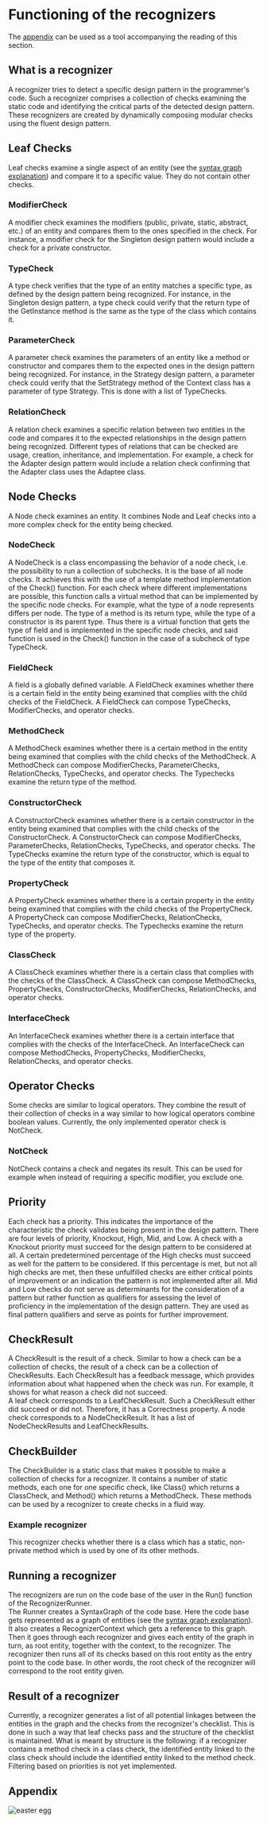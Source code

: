 # Functioning of the recognizers

The [appendix](#appendix) can be used as a tool accompanying the reading of this section.

## What is a recognizer

A recognizer tries to detect a specific design pattern in the
programmer's code. Such a recognizer comprises a collection of checks
examining the static code and identifying the critical parts of the
detected design pattern. These recognizers are created by dynamically
composing modular checks using the fluent design pattern.

## Leaf Checks

Leaf checks examine a single aspect of an entity (see
the [syntax graph explanation](syntax_graph.md)) and compare it to a specific value. They do
not contain other checks.

### ModifierCheck

A modifier check examines the modifiers (public, private, static,
abstract, etc.) of an entity and compares them to the ones specified in
the check. For instance, a modifier check for the Singleton design
pattern would include a check for a private constructor.

### TypeCheck

A type check verifies that the type of an entity matches a specific
type, as defined by the design pattern being recognized. For instance,
in the Singleton design pattern, a type check could verify that the
return type of the GetInstance method is the same as the type of the
class which contains it.

### ParameterCheck

A parameter check examines the parameters of an entity like a method or
constructor and compares them to the expected ones in the design pattern
being recognized. For instance, in the Strategy design pattern, a
parameter check could verify that the SetStrategy method of the Context
class has a parameter of type Strategy. This is done with a list of
TypeChecks.

### RelationCheck

A relation check examines a specific relation between two entities in
the code and compares it to the expected relationships in the design
pattern being recognized. Different types of relations that can be
checked are usage, creation, inheritance, and implementation. For
example, a check for the Adapter design pattern would include a relation
check confirming that the Adapter class uses the Adaptee class.

## Node Checks

A Node check examines an entity. It combines Node and Leaf checks into a
more complex check for the entity being checked.

### NodeCheck

A NodeCheck is a class encompassing the behavior of a node check, i.e.
the possibility to run a collection of subchecks. It is the base of all
node checks. It achieves this with the use of a template method
implementation of the Check() function. For each check where different
implementations are possible, this function calls a virtual method that
can be implemented by the specific node checks. For example, what the
type of a node represents differs per node. The type of a method is its
return type, while the type of a constructor is its parent type. Thus
there is a virtual function that gets the type of field and is
implemented in the specific node checks, and said function is used in
the Check() function in the case of a subcheck of type TypeCheck.

### FieldCheck

A field is a globally defined variable. A FieldCheck examines whether
there is a certain field in the entity being examined that complies with
the child checks of the FieldCheck. A FieldCheck can compose TypeChecks,
ModifierChecks, and operator checks.

### MethodCheck

A MethodCheck examines whether there is a certain method in the entity
being examined that complies with the child checks of the MethodCheck. A
MethodCheck can compose ModifierChecks, ParameterChecks, RelationChecks,
TypeChecks, and operator checks. The Typechecks examine the return type
of the method.

### ConstructorCheck

A ConstructorCheck examines whether there is a certain constructor in
the entity being examined that complies with the child checks of the
ConstructorCheck. A ConstructorCheck can compose ModifierChecks,
ParameterChecks, RelationChecks, TypeChecks, and operator checks. The
TypeChecks examine the return type of the constructor, which is equal to
the type of the entity that composes it.

### PropertyCheck

A PropertyCheck examines whether there is a certain property in the
entity being examined that complies with the child checks of the
PropertyCheck. A PropertyCheck can compose ModifierChecks,
RelationChecks, TypeChecks, and operator checks. The Typechecks examine
the return type of the property.

### ClassCheck

A ClassCheck examines whether there is a certain class that complies
with the checks of the ClassCheck. A ClassCheck can compose
MethodChecks, PropertyChecks, ConstructorChecks, ModifierChecks,
RelationChecks, and operator checks.

### InterfaceCheck

An InterfaceCheck examines whether there is a certain interface that
complies with the checks of the InterfaceCheck. An InterfaceCheck can
compose MethodChecks, PropertyChecks, ModifierChecks, RelationChecks,
and operator checks.

## Operator Checks

Some checks are similar to logical operators. They combine the result of
their collection of checks in a way similar to how logical operators
combine boolean values. Currently, the only implemented operator check
is NotCheck.

### NotCheck

NotCheck contains a check and negates its result. This can be used for
example when instead of requiring a specific modifier, you exclude one.

## Priority

Each check has a priority. This indicates the importance of the
characteristic the check validates being present in the design pattern.
There are four levels of priority, Knockout, High, Mid, and Low. A check
with a Knockout priority must succeed for the design pattern to be
considered at all. A certain predetermined percentage of the High checks
must succeed as well for the pattern to be considered. If this
percentage is met, but not all high checks are met, then these
unfulfilled checks are either critical points of improvement or an
indication the pattern is not implemented after all. Mid and Low checks
do not serve as determinants for the consideration of a pattern but
rather function as qualifiers for assessing the level of proficiency in
the implementation of the design pattern. They are used as final pattern
qualifiers and serve as points for further improvement.

## CheckResult

A CheckResult is the result of a check. Similar to how a check can be a
collection of checks, the result of a check can be a collection of
CheckResults. Each CheckResult has a feedback message, which provides
information about what happened when the check was run. For example, it
shows for what reason a check did not succeed.\
A leaf check corresponds to a LeafCheckResult. Such a CheckResult either
did succeed or did not. Therefore, it has a Correctness property. A node
check corresponds to a NodeCheckResult. It has a list of
NodeCheckResults and LeafCheckResults.

## CheckBuilder

The CheckBuilder is a static class that makes it possible to make a
collection of checks for a recognizer. It contains a number of static
methods, each one for one specific check, like Class() which returns a
ClassCheck, and Method() which returns a MethodCheck. These methods can
be used by a recognizer to create checks in a fluid way.

### Example recognizer

This recognizer checks whether there is a class which has a static,
non-private method which is used by one of its other methods.

## Running a recognizer

The recognizers are run on the code base of the user in the Run()
function of the RecognizerRunner.\
The Runner creates a SyntaxGraph of the code base. Here the code base
gets represented as a graph of entities (see
the [syntax graph explanation](syntax_graph.md)). It also creates a RecognizerContext which
gets a reference to this graph. Then it goes through each recognizer and
gives each entity of the graph in turn, as root entity, together with
the context, to the recognizer. The recognizer then runs all of its
checks based on this root entity as the entry point to the code base. In
other words, the root check of the recognizer will correspond to the
root entity given.

## Result of a recognizer

Currently, a recognizer generates a list of all potential linkages
between the entities in the graph and the checks from the recognizer's
checklist. This is done in such a way that leaf checks pass and the
structure of the checklist is maintained. What is meant by structure is
the following: if a recognizer contains a method check in a class check,
the identified entity linked to the class check should include the
identified entity linked to the method check.\
Filtering based on priorities is not yet implemented.

## Appendix

![easter egg](images/recognizer_uml.png "A generalized UML diagram of the recognizers.")
